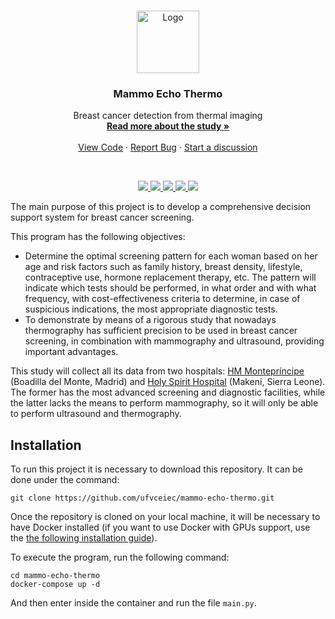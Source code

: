 <br />
<p align="center">
  <a href="https://github.com/ufvceiec/mammo-echo-thermo">
    <img src="https://i.imgur.com/mgc7iqA.png" alt="Logo" width="100" height="100">
  </a>

  <h3 align="center">Mammo Echo Thermo</h3>

  <p align="center">
    Breast cancer detection from thermal imaging
    <br />
    <a href="http://www.ceiec.es/investigacion/proyectos/"><strong>Read more about the study »</strong></a>
    <br />
    <br />
    <a href="https://github.com/ufvceiec/mammo-echo-thermo/">View Code</a>
    ·
    <a href="https://github.com/ufvceiec/mammo-echo-thermo/issues">Report Bug</a>
    ·
    <a href="https://github.com/ufvceiec/mammo-echo-thermo/discussions">Start a discussion</a>
  </p>
</p>
<br />

<p align="center">
    <a href="https://github.com/ufvceiec/mammo-echo-thermo" alt="Github downloads">
        <img src="https://img.shields.io/github/downloads/ufvceiec/mammo-echo-thermo/total?logo=github&style=flat-square" />
    </a>
    <a href="https://github.com/ufvceiec/mammo-echo-thermo/issues" alt="Github open issues">
        <img src="https://img.shields.io/github/issues-raw/ufvceiec/mammo-echo-thermo?logo=github&style=flat-square" />
    </a>
    <a href="https://github.com/ufvceiec/mammo-echo-thermo/issues" alt="Github clossed issues">
        <img src="https://img.shields.io/github/issues-closed-raw/ufvceiec/mammo-echo-thermo?logo=github&style=flat-square" />
    </a>
    <a href="https://github.com/ufvceiec/mammo-echo-thermo/releases" alt="Github releases">
        <img src="https://img.shields.io/github/v/release/ufvceiec/mammo-echo-thermo?logo=github&style=flat-square" />
    </a>
    <a href="https://github.com/ufvceiec/mammo-echo-thermo/commits" alt="Github commit activity">
        <img src="https://img.shields.io/github/commit-activity/y/ufvceiec/mammo-echo-thermo?logo=github&style=flat-square" />
    </a>
</p>

The main purpose of this project is to develop a comprehensive decision support system for breast cancer screening.

This program has the following objectives:
- Determine the optimal screening pattern for each woman based on her age and risk factors such as family history, breast density, lifestyle, contraceptive use, hormone replacement therapy, etc. The pattern will indicate which tests should be performed, in what order and with what frequency, with cost-effectiveness criteria to determine, in case of suspicious indications, the most appropriate diagnostic tests.
- To demonstrate by means of a rigorous study that nowadays thermography has sufficient precision to be used in breast cancer screening, in combination with mammography and ultrasound, providing important advantages.

This study will collect all its data from two hospitals: [HM Montepríncipe](https://www.hmmonteprincipe.com/) (Boadilla del Monte, Madrid) and [Holy Spirit Hospital](https://www.holyspirithospital.org/) (Makeni, Sierra Leone). The former has the most advanced screening and diagnostic facilities, while the latter lacks the means to perform mammography, so it will only be able to perform ultrasound and thermography.

## Installation
To run this project it is necessary to download this repository. It can be done under the command:
```
git clone https://github.com/ufvceiec/mammo-echo-thermo.git
```

Once the repository is cloned on your local machine, it will be necessary to have Docker installed (if you want to use Docker with GPUs support, use the [the following installation guide](https://github.com/FernandoPerezLara/docker-tensorflow-gpu)).

To execute the program, run the following command:
```
cd mammo-echo-thermo
docker-compose up -d
```

And then enter inside the container and run the file `main.py`.
